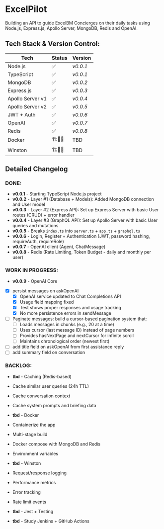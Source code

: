# ExcelPilot

Building an API to guide ExcelBM Concierges on their daily tasks using Node.js, Express.js, Apollo Server, MongoDB, Redis and OpenAI.

## Tech Stack & Version Control:
| Tech | Status | Version |
| --- | --- | --- |
| Node.js | ✅ | _v0.0.1_ |
| TypeScript | ✅ | _v0.0.1_ |
| MongoDB | ✅ | _v0.0.2_ |
| Express.js | ✅ | _v0.0.3_ |
| Apollo Server v1 | ✅ | _v0.0.4_ |
| Apollo Server v2 | ✅ | _v0.0.5_ |
| JWT + Auth | ✅ | _v0.0.6_ |
| OpenAI | ✅ | _v0.0.7_ |
| Redis | ✅ | _v0.0.8_ |
| Docker | 🏗️🧱🔨 | TBD |
| Winston | 🏗️🧱🔨 | TBD |

## **Detailed Changelog** 

### **DONE**:
- **v0.0.1** - Starting TypeScript Node.js project
- **v0.0.2** - Layer #1 (Database + Models): Added MongoDB connection and User model
- **v0.0.3** - Layer #2 (Express API): Set up Express Server with basic User routes (CRUD) + error handler
- **v0.0.4** - Layer #3 (GraphQL API): Set up Apollo Server with basic User queries and mutations
- **v0.0.5** - Breaks `index.ts` into `server.ts` + `app.ts` + `graphql.ts`
- **v0.0.6** - Login, Register + Authentication (JWT, password hashing, requireAuth, requireRole)
- **v0.0.7** - OpenAI client (Agent, ChatMessage)
- **v0.0.8** - Redis (Rate Limiting, Token Budget - daily and monthly per user)

### **WORK IN PROGRESS**:
- **v0.0.9** - OpenAI Core
- [X] persist messages on askOpenAI
    - [X] OpenAI service updated to Chat Completions API
    - [X] Usage field mapping fixed
    - [X] Test shows proper responses and usage tracking
    - [X] No more persistence errors in sendMessage
- [ ] Paginate messages: build a cursor-based pagination system that:
    - [ ] Loads messages in chunks (e.g., 20 at a time)
    - [ ] Uses cursor (last message ID) instead of page numbers
    - [ ] Provides hasNextPage and nextCursor for infinite scroll
    - [ ] Maintains chronological order (newest first)
- [ ] add title field on askOpenAI from first assistance reply
- [ ] add summary field on conversation

### **BACKLOG**:
- **tbd** - Caching (Redis-based)
- Cache similar user queries (24h TTL)
- Cache conversation context
- Cache system prompts and briefing data

- **tbd** - Docker
- Containerize the app
- Multi-stage build
- Docker compose with MongoDB and Redis
- Environment variables

- **tbd** - Winston
- Request/response logging
- Performance metrics
- Error tracking
- Rate limit events

- **tbd** - Jest + Testing
- **tbd** - Study Jenkins + GitHub Actions


